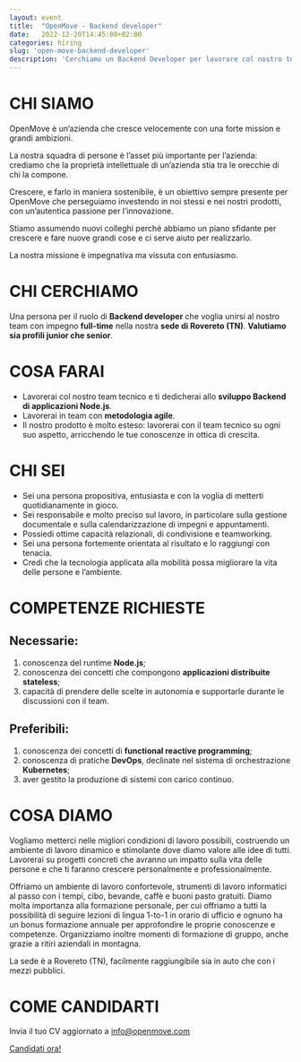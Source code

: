 ```yaml
---
layout: event
title:  "OpenMove - Backend developer"
date:   2022-12-20T14:45:00+02:00
categories: hiring
slug: 'open-move-backend-developer'
description: 'Cerchiamo un Backend Developer per lavorare col nostro team allo sviluppo backend di applicazioni Node.js, che sia una persona con la voglia di mettersi quotidianamente in gioco, orientata al risultato e volenterosa di lavorare in squadra.'
---
```


# CHI SIAMO
OpenMove è un’azienda che cresce velocemente con una forte mission e grandi ambizioni.

La nostra squadra di persone è l’asset più importante per l’azienda: crediamo che la proprietà intellettuale di un’azienda stia tra le orecchie di chi la compone.

Crescere, e farlo in maniera sostenibile, è un obiettivo sempre presente per OpenMove che perseguiamo investendo in noi stessi e nei nostri prodotti, con un’autentica passione per l’innovazione.

Stiamo assumendo nuovi colleghi perché abbiamo un piano sfidante per crescere e fare nuove grandi cose e ci serve aiuto per realizzarlo.

La nostra missione è impegnativa ma vissuta con entusiasmo.

# CHI CERCHIAMO
Una persona per il ruolo di **Backend developer** che voglia unirsi al nostro team con impegno **full-time** nella nostra **sede di Rovereto (TN)**. **Valutiamo sia profili junior che senior**.

# COSA FARAI
- Lavorerai col nostro team tecnico e ti dedicherai allo **sviluppo Backend di applicazioni Node.js**. 
- Lavorerai in team con **metodologia agile**.
- Il nostro prodotto è molto esteso: lavorerai con il team tecnico su ogni suo aspetto, arricchendo le tue conoscenze in ottica di crescita.

# CHI SEI
- Sei una persona propositiva, entusiasta e con la voglia di metterti quotidianamente in gioco.
- Sei responsabile e molto preciso sul lavoro, in particolare sulla gestione documentale e sulla calendarizzazione di impegni e appuntamenti.
- Possiedi ottime capacità relazionali, di condivisione e teamworking.
- Sei una persona fortemente orientata al risultato e lo raggiungi con tenacia.
- Credi che la tecnologia applicata alla mobilità possa migliorare la vita delle persone e l’ambiente.

# COMPETENZE RICHIESTE
## Necessarie:
1. conoscenza del runtime **Node.js**;
2. conoscenza dei concetti che compongono **applicazioni distribuite stateless**;
3. capacità di prendere delle scelte in autonomia e supportarle durante le discussioni con il team.
## Preferibili:
1. conoscenza dei concetti di **functional reactive programming**;
2. conoscenza di pratiche **DevOps**, declinate nel sistema di orchestrazione **Kubernetes**;
3. aver gestito la produzione di sistemi con carico continuo.

# COSA DIAMO
Vogliamo metterci nelle migliori condizioni di lavoro possibili, costruendo un ambiente di lavoro dinamico e stimolante dove diamo valore alle idee di tutti. Lavorerai su progetti concreti che avranno un impatto sulla vita delle persone e che ti faranno crescere personalmente e professionalmente.

Offriamo un ambiente di lavoro confortevole, strumenti di lavoro informatici al passo con i tempi, cibo, bevande, caffè e buoni pasto gratuiti. Diamo molta importanza alla formazione personale, per cui offriamo a tutti la possibilità di seguire lezioni di lingua 1-to-1 in orario di ufficio e ognuno ha un bonus formazione annuale per approfondire le proprie conoscenze e competenze. Organizziamo inoltre momenti di formazione di gruppo, anche grazie a ritiri aziendali in montagna.

La sede è a Rovereto (TN), facilmente raggiungibile sia in auto che con i mezzi pubblici.

# COME CANDIDARTI
Invia il tuo CV aggiornato a [info@openmove.com](mailto:info@openmove.com)

<a class="btn btn-primary text-white btn-lg mt-3" target="_blank" href="mailto:info@openmove.com">Candidati ora!</a>